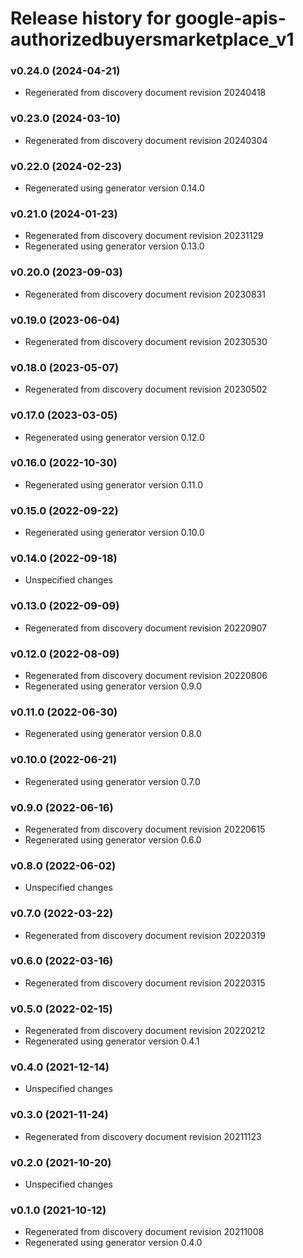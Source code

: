 # Release history for google-apis-authorizedbuyersmarketplace_v1

### v0.24.0 (2024-04-21)

* Regenerated from discovery document revision 20240418

### v0.23.0 (2024-03-10)

* Regenerated from discovery document revision 20240304

### v0.22.0 (2024-02-23)

* Regenerated using generator version 0.14.0

### v0.21.0 (2024-01-23)

* Regenerated from discovery document revision 20231129
* Regenerated using generator version 0.13.0

### v0.20.0 (2023-09-03)

* Regenerated from discovery document revision 20230831

### v0.19.0 (2023-06-04)

* Regenerated from discovery document revision 20230530

### v0.18.0 (2023-05-07)

* Regenerated from discovery document revision 20230502

### v0.17.0 (2023-03-05)

* Regenerated using generator version 0.12.0

### v0.16.0 (2022-10-30)

* Regenerated using generator version 0.11.0

### v0.15.0 (2022-09-22)

* Regenerated using generator version 0.10.0

### v0.14.0 (2022-09-18)

* Unspecified changes

### v0.13.0 (2022-09-09)

* Regenerated from discovery document revision 20220907

### v0.12.0 (2022-08-09)

* Regenerated from discovery document revision 20220806
* Regenerated using generator version 0.9.0

### v0.11.0 (2022-06-30)

* Regenerated using generator version 0.8.0

### v0.10.0 (2022-06-21)

* Regenerated using generator version 0.7.0

### v0.9.0 (2022-06-16)

* Regenerated from discovery document revision 20220615
* Regenerated using generator version 0.6.0

### v0.8.0 (2022-06-02)

* Unspecified changes

### v0.7.0 (2022-03-22)

* Regenerated from discovery document revision 20220319

### v0.6.0 (2022-03-16)

* Regenerated from discovery document revision 20220315

### v0.5.0 (2022-02-15)

* Regenerated from discovery document revision 20220212
* Regenerated using generator version 0.4.1

### v0.4.0 (2021-12-14)

* Unspecified changes

### v0.3.0 (2021-11-24)

* Regenerated from discovery document revision 20211123

### v0.2.0 (2021-10-20)

* Unspecified changes

### v0.1.0 (2021-10-12)

* Regenerated from discovery document revision 20211008
* Regenerated using generator version 0.4.0

